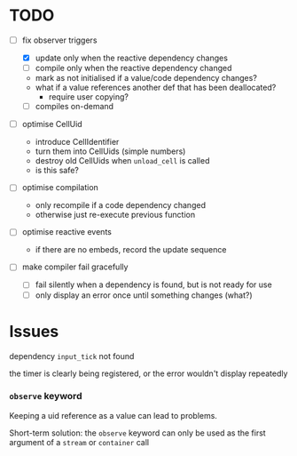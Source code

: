 # TODO

* [ ] fix observer triggers

  * [x] update only when the reactive dependency changes
  * [ ] compile only when the reactive dependency changed
  * mark as not initialised if a value/code dependency changes?
  * what if a value references another def that has been deallocated?
    * require user copying?
  * [ ] compiles on-demand
* [ ] optimise CellUid
  * introduce CellIdentifier
  * turn them into CellUids (simple numbers)
  * destroy old CellUids when `unload_cell` is called
  * is this safe?
* [ ] optimise compilation

  * only recompile if a code dependency changed
  * otherwise just re-execute previous function
* [ ] optimise reactive events

  * if there are no embeds, record the update sequence
* [ ] make compiler fail gracefully
  
  * [ ] fail silently when a dependency is found, but is not ready for use
  * [ ] only display an error once until something changes (what?)

# Issues

dependency `input_tick` not found

the timer is clearly being registered, or the error wouldn't display repeatedly



### `observe` keyword

Keeping a uid reference as a value can lead to problems.

Short-term solution: the `observe` keyword can only be used as the first argument of a `stream` or `container` call

